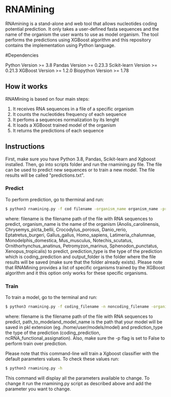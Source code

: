 # RNAMining 

RNAmining is a stand-alone and web tool that allows nucleotides coding potential prediction. It only takes a user-defined fasta sequences and the name of the organism the user wants to use as model organism. The tool performs the predictions using XGBoost algorithm and this repository contains the implementation using Python language.

#Dependencies

Python Version >= 3.8
Pandas Version >= 0.23.3
Scikit-learn Version >= 0.21.3
XGBoost Version >= 1.2.0
Biopython Version >= 1.78

## How it works

RNAMining is based on four main steps:

1. It receives RNA sequences in a file of a specific organism
2. It counts the nucleotides frequency of each sequence
3. It perfoms a sequences normalization by its lenght
4. It loads a XGBoost trained model of the organism
5. It returns the predictions of each sequence 

## Instructions

First, make sure you have Python 3.8, Pandas, Scikit-learn and Xgboost installed. Then, go into scripts folder and run the rnamining.py file. The file can be used to predict new sequences or to train a new model. The file results will be called "predictions.txt".

### Predict

To perform prediction, go to therminal and run:

```sh
$ python3 rnamining.py -f cod filename -organism_name organism_name -prediction_type coding_prediction -output_folder output
```
where: filename is the filename path of the file with RNA sequences to predict, organism_name is the name of the organism (Anolis_carolinensis, Chrysemys_picta_bellii, Crocodylus_porosus, Danio_rerio, Eptatretus_burgeri, Gallus_gallus, Homo_sapiens, Latimeria_chalumnae, Monodelphis_domestica, Mus_musculus, Notechis_scutatus, Ornithorhynchus_anatinus, Petromyzon_marinus, Sphenodon_punctatus, Xenopus_tropicalis) to predict, prediction_type is the type of the prediction which is coding_prediction and output_folder is the folder where the file results will be saved (make sure that the folder already exists). Please note that RNAMining provides a list of specific organisms trained by the XGBoost algorithm and it this option only works for these specific organisms. 

### Train

To train a model, go to the terminal and run:

```sh
$ python3 rnamining.py -f coding_filename -n noncoding_filename -organism_name organism_name -out path_and_model_name -prediction_type coding_prediction -p False
```
where: filename is the filename path of the file with RNA sequences to predict, path_to_modeland_model_name is the path that your model will be saved in pkl extension (eg. /home/user/models/model) and prediction_type the type of the prediction (coding_prediction, ncRNA_functional_assignation). Also, make sure the -p flag is set to False to perform train over prediction. 

Please note that this command-line will train a Xgboost classifier with the default parameters values. To check these values run:

```sh
$ python3 rnamining.py -h 
```
This command will display all the parameters available to change. To change it run the rnamining.py script as described above and add the parameter you want to change. 

